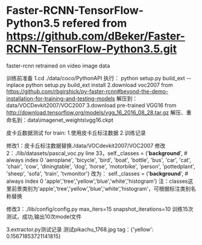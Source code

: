 # Faster-RCNN-TensorFlow-Python3.5 refered from https://github.com/dBeker/Faster-RCNN-TensorFlow-Python3.5.git
faster-rcnn retrained on video image data

训练前准备
1.cd ./data/coco/PythonAPI
执行：
	python setup.py build_ext --inplace
	python setup.py build_ext install
2.download voc2007 from https://github.com/rbgirshick/py-faster-rcnn#beyond-the-demo-installation-for-training-and-testing-models
解压到：data/VOCDevkit2007/VOC2007
3.download pre-trained VGG16 from http://download.tensorflow.org/models/vgg_16_2016_08_28.tar.gz
解压、重命名到：data\imagenet_weights\vgg16.ckpt


皮卡丘数据测试
for train:
1.使用皮卡丘标注数据
2.训练记录

修改1：皮卡丘标注数据替换./data/VOCdevkit2007/VOC2007
修改2：./lib/datasets/pascal_voc.py
line 33，self._classes = ('__background__',  # always index 0
                         'aeroplane', 'bicycle', 'bird', 'boat',
                         'bottle', 'bus', 'car', 'cat', 'chair',
                         'cow', 'diningtable', 'dog', 'horse',
                         'motorbike', 'person', 'pottedplant',
                         'sheep', 'sofa', 'train', 'tvmonitor')
改为：
self._classes = ('__background__',  # always index 0
                         'apple','tree','yellow','blue','white','histogram')
注：classes这里前景类别为'apple','tree','yellow','blue','white','histogram'，可根据标注类别名称替换

修改3：./lib/config/config.py
max_iters=15
snapshot_iterations=10
训练15次测试，成功,输出10次model文件

3.extractor.py测试记录
测试pikachu_1768.jpg
tag：{'yellow': 0.15671853721141815}


